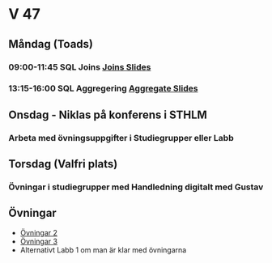 # V 47

## Måndag (Toads)
### 09:00-11:45 SQL Joins [Joins Slides](./Slides/Joins.pdf)
### 13:15-16:00 SQL Aggregering [Aggregate Slides](./Slides/Aggregat.pdf)
## Onsdag - Niklas på konferens i STHLM
### Arbeta med övningsuppgifter i Studiegrupper eller Labb
## Torsdag (Valfri plats)
### Övningar i studiegrupper med Handledning digitalt med Gustav

## Övningar
* [Övningar 2](%C3%96vningar2.md)
* [Övningar 3](%C3%96vningar3.md)
* Alternativt Labb 1 om man är klar med övningarna
